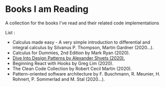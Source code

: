 # Books I am Reading
A collection for the books I've read and their related code implementations

List :

* Calculus made easy - A very simple introduction to differential and integral calculus by Silvanus P. Thompson, Martin Gardner (2020...).
* Calculus for Dummies, 2nd Edition by Mark Ryan (2020).
* [Dive Into Design Patterns by Alexander Shvets (2020).](https://github.com/LucasTempass/Books-I-am-Reading/tree/master/Dive%20into%20Design%20Pattern)
* Beginning React with Hooks by Greg Lim (2020).
* The Clean Code Collection by Robert Cecil Martin (2020).
* Pattern-oriented software architecture by F. Buschmann, R. Meunier, H. Rohnert, P. Sommerlad and M. Stal (2020...).